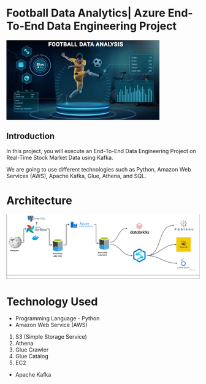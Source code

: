 # Football Data Analytics| Azure End-To-End Data Engineering Project
<img align="center" alt="coding" width="400" src="https://github.com/Shoaib9288/Azure_DataEngineering_Projects/blob/main/Football_Data_Analysis-Azure-End2End_Project/Football%20Data%20Analytics.jpg">

## Introduction
In this project, you will execute an End-To-End Data Engineering Project on Real-Time Stock Market Data using Kafka.

We are going to use different technologies such as Python, Amazon Web Services (AWS), Apache Kafka, Glue, Athena, and SQL.

# Architecture
![logo](https://github.com/Shoaib9288/Azure_DataEngineering_Projects/blob/main/Football_Data_Analysis-Azure-End2End_Project/Snapshots/Architecture.png)

# Technology Used
- Programming Language - Python
- Amazon Web Service (AWS)
1. S3 (Simple Storage Service)
2. Athena
3. Glue Crawler
4. Glue Catalog
5. EC2
- Apache Kafka



